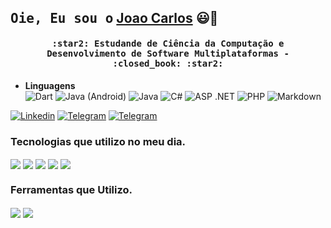 ## <samp>Oie, Eu sou o</samp> [Joao Carlos](https://www.linkedin.com/in/joao-carlos-silva-bonfim-1a045b206/) :smiley:👋

<h4 align="center" id="home">
   <samp>:star2: Estudande de Ciência da Computação e Desenvolvimento de Software Multiplataformas - :closed_book: :star2:</samp>
</h4>

- **Linguagens**
    <br/>
    ![Dart](https://img.shields.io/badge/-Dart-333333?style=flat-square&logo=Dart&logoColor=blue)
    ![Java (Android)](https://img.shields.io/badge/-Java-333333?style=flat-square&logo=Android&logoColor=sucess)
    ![Java](https://img.shields.io/badge/-Java-333333?style=flat-square&logo=java&logoColor=blue)
    ![C#](https://img.shields.io/badge/-C%23-333333?style=flat-square&logo=Csharp&logoColor=green)
    ![ASP .NET](https://img.shields.io/badge/-ASP%20.NET-333333?style=flat-square&logo=.net&logoColor=ffffff)
    ![PHP](https://img.shields.io/badge/-PHP-333333?style=flat-square&logo=php&logoColor=sucess)
    ![Markdown](https://img.shields.io/badge/-Markdown-333333?style=flat-square&logo=markdown&logoColor=white)

[![Linkedin](https://img.shields.io/badge/LinkedIn-0077B5?style=for-the-badge&logo=linkedin&logoColor=white)](https://www.linkedin.com/in/joao-carlos-silva-bonfim-1a045b206/)
[![Telegram](https://img.shields.io/badge/Instagram-E4405F?style=for-the-badge&logo=instagram&logoColor=white)]()
[![Telegram](https://img.shields.io/badge/Telegram-2CA5E0?style=for-the-badge&logo=telegram&logoColor=white)](https://web.telegram.org/z/)


### Tecnologias que utilizo no meu dia.
<div style=" display: inline_block">
<img align="center" src="https://img.shields.io/badge/Android-3DDC84?style=for-the-badge&logo=android&logoColor=white" />
<img align="center" src="https://img.shields.io/badge/Kotlin-0095D5?&style=for-the-badge&logo=kotlin&logoColor=white" />
<img align="center" src="https://img.shields.io/badge/Java-ED8B00?style=for-the-badge&logo=java&logoColor=white"/>
<img align="center" src="https://img.shields.io/badge/SQLite-07405E?style=for-the-badge&logo=sqlite&logoColor=white" />
<img align="center" src="https://img.shields.io/badge/Spring-6DB33F?style=for-the-badge&logo=spring&logoColor=white" />
  
  
### Ferramentas que Utilizo.
<div style=" display: inline_block">
<img align="center" src="https://img.shields.io/badge/IntelliJ_IDEA-000000.svg?style=for-the-badge&logo=intellij-idea&logoColor=white" />
<img align="center" src="https://img.shields.io/badge/Android_Studio-3DDC84?style=for-the-badge&logo=android-studio&logoColor=white" />
                                                                                                                                     
                                                                                                                                 
 
  
</div><br/>
